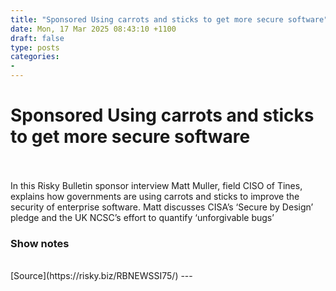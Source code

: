 ```yaml
---
title: "Sponsored Using carrots and sticks to get more secure software"
date: Mon, 17 Mar 2025 08:43:10 +1100
draft: false
type: posts
categories: 
- 
---
```

# Sponsored Using carrots and sticks to get more secure software

<br/>

<br/>
In this Risky Bulletin sponsor interview Matt Muller, field CISO of Tines, explains how governments are using carrots and sticks to improve the security of enterprise software. Matt discusses CISA’s ‘Secure by Design’ pledge and the UK NCSC’s effort to quantify ‘unforgivable bugs’

### Show notes

<br/>
[Source](https://risky.biz/RBNEWSSI75/)
---
